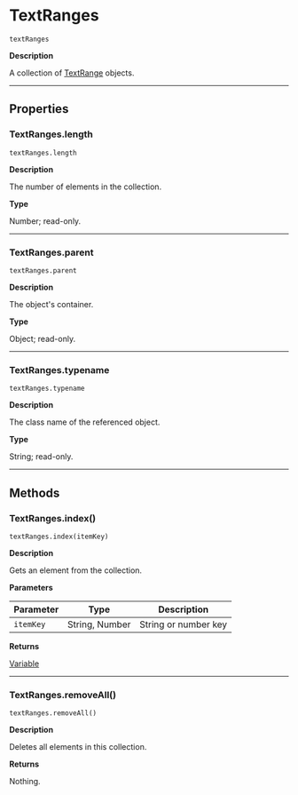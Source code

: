 # TextRanges

`textRanges`

**Description**

A collection of [TextRange](TextRange.md#jsobjref-textrange) objects.

---

## Properties

### TextRanges.length

`textRanges.length`

**Description**

The number of elements in the collection.

**Type**

Number; read-only.

---

### TextRanges.parent

`textRanges.parent`

**Description**

The object's container.

**Type**

Object; read-only.

---

### TextRanges.typename

`textRanges.typename`

**Description**

The class name of the referenced object.

**Type**

String; read-only.

---

## Methods

### TextRanges.index()

`textRanges.index(itemKey)`

**Description**

Gets an element from the collection.

**Parameters**

| Parameter   | Type           | Description          |
|-------------|----------------|----------------------|
| `itemKey`   | String, Number | String or number key |

**Returns**

[Variable](Variable.md#jsobjref-variable)

---

### TextRanges.removeAll()

`textRanges.removeAll()`

**Description**

Deletes all elements in this collection.

**Returns**

Nothing.

